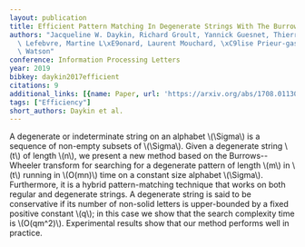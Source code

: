 ```yaml
---
layout: publication
title: Efficient Pattern Matching In Degenerate Strings With The Burrows-wheeler Transform
authors: "Jacqueline W. Daykin, Richard Groult, Yannick Guesnet, Thierry Lecroq, Arnaud\
  \ Lefebvre, Martine L\xE9onard, Laurent Mouchard, \xC9lise Prieur-gaston, Bruce\
  \ Watson"
conference: Information Processing Letters
year: 2019
bibkey: daykin2017efficient
citations: 9
additional_links: [{name: Paper, url: 'https://arxiv.org/abs/1708.01130'}]
tags: ["Efficiency"]
short_authors: Daykin et al.
---
```

A degenerate or indeterminate string on an alphabet \\(\Sigma\\) is a sequence of
non-empty subsets of \\(\Sigma\\). Given a degenerate string \\(t\\) of length \\(n\\), we
present a new method based on the Burrows--Wheeler transform for searching for
a degenerate pattern of length \\(m\\) in \\(t\\) running in \\(O(mn)\\) time on a constant
size alphabet \\(\Sigma\\). Furthermore, it is a hybrid pattern-matching technique
that works on both regular and degenerate strings. A degenerate string is said
to be conservative if its number of non-solid letters is upper-bounded by a
fixed positive constant \\(q\\); in this case we show that the search complexity
time is \\(O(qm^2)\\). Experimental results show that our method performs well in
practice.